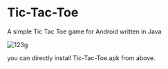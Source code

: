 # Tic-Tac-Toe
A simple Tic Tac Toe game for Android written in Java

![123g](https://github.com/MilanNakum08/Tic-Tac-Toe/assets/141490590/f6bc7172-811e-4d58-9c78-ea559533c0f5)

you can directly install Tic-Tac-Toe.apk from above. 
